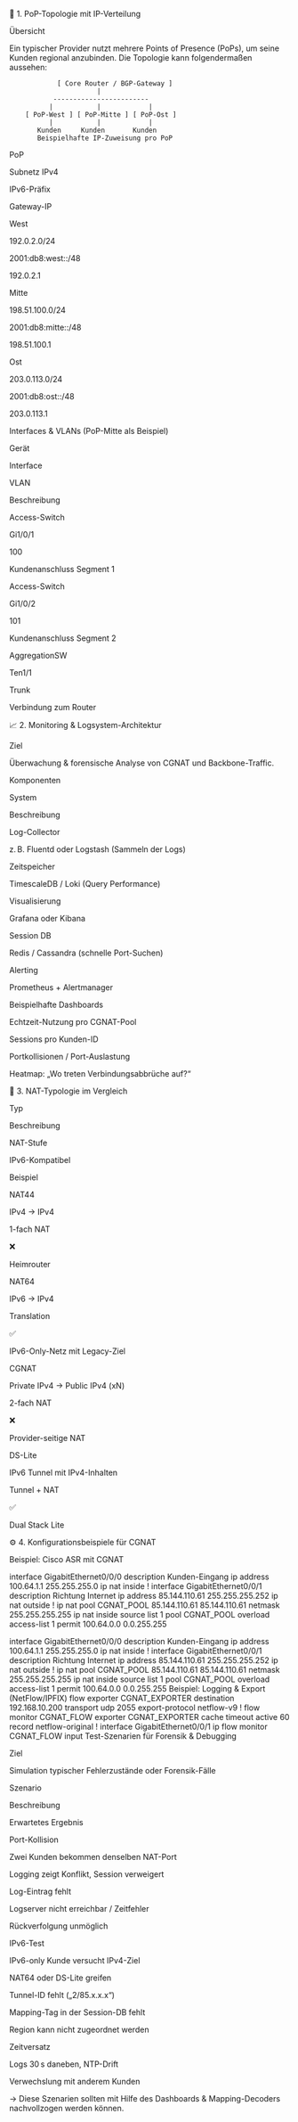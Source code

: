 📡 1. PoP-Topologie mit IP-Verteilung

Übersicht

Ein typischer Provider nutzt mehrere Points of Presence (PoPs), um seine Kunden regional anzubinden. Die Topologie kann folgendermaßen aussehen:

                [ Core Router / BGP-Gateway ]
                          |
               ------------------------
              |           |            |
        [ PoP-West ] [ PoP-Mitte ] [ PoP-Ost ]
              |           |            |
           Kunden     Kunden       Kunden
           Beispielhafte IP-Zuweisung pro PoP

PoP

Subnetz IPv4

IPv6-Präfix

Gateway-IP

West

192.0.2.0/24

2001:db8:west::/48

192.0.2.1

Mitte

198.51.100.0/24

2001:db8:mitte::/48

198.51.100.1

Ost

203.0.113.0/24

2001:db8:ost::/48

203.0.113.1

Interfaces & VLANs (PoP-Mitte als Beispiel)

Gerät

Interface

VLAN

Beschreibung

Access-Switch

Gi1/0/1

100

Kundenanschluss Segment 1

Access-Switch

Gi1/0/2

101

Kundenanschluss Segment 2

AggregationSW

Ten1/1

Trunk

Verbindung zum Router

📈 2. Monitoring & Logsystem-Architektur

Ziel

Überwachung & forensische Analyse von CGNAT und Backbone-Traffic.

Komponenten

System

Beschreibung

Log-Collector

z. B. Fluentd oder Logstash (Sammeln der Logs)

Zeitspeicher

TimescaleDB / Loki (Query Performance)

Visualisierung

Grafana oder Kibana

Session DB

Redis / Cassandra (schnelle Port-Suchen)

Alerting

Prometheus + Alertmanager

Beispielhafte Dashboards

Echtzeit-Nutzung pro CGNAT-Pool

Sessions pro Kunden-ID

Portkollisionen / Port-Auslastung

Heatmap: „Wo treten Verbindungsabbrüche auf?“

🔁 3. NAT-Typologie im Vergleich

Typ

Beschreibung

NAT-Stufe

IPv6-Kompatibel

Beispiel

NAT44

IPv4 → IPv4

1-fach NAT

❌

Heimrouter

NAT64

IPv6 → IPv4

Translation

✅

IPv6-Only-Netz mit Legacy-Ziel

CGNAT

Private IPv4 → Public IPv4 (xN)

2-fach NAT

❌

Provider-seitige NAT

DS-Lite

IPv6 Tunnel mit IPv4-Inhalten

Tunnel + NAT

✅

Dual Stack Lite

⚙️ 4. Konfigurationsbeispiele für CGNAT

Beispiel: Cisco ASR mit CGNAT

interface GigabitEthernet0/0/0
 description Kunden-Eingang
 ip address 100.64.1.1 255.255.255.0
 ip nat inside
!
interface GigabitEthernet0/0/1
 description Richtung Internet
 ip address 85.144.110.61 255.255.255.252
 ip nat outside
!
ip nat pool CGNAT_POOL 85.144.110.61 85.144.110.61 netmask 255.255.255.255
ip nat inside source list 1 pool CGNAT_POOL overload
access-list 1 permit 100.64.0.0 0.0.255.255

interface GigabitEthernet0/0/0
 description Kunden-Eingang
 ip address 100.64.1.1 255.255.255.0
 ip nat inside
!
interface GigabitEthernet0/0/1
 description Richtung Internet
 ip address 85.144.110.61 255.255.255.252
 ip nat outside
!
ip nat pool CGNAT_POOL 85.144.110.61 85.144.110.61 netmask 255.255.255.255
ip nat inside source list 1 pool CGNAT_POOL overload
access-list 1 permit 100.64.0.0 0.0.255.255
Beispiel: Logging & Export (NetFlow/IPFIX)
flow exporter CGNAT_EXPORTER
 destination 192.168.10.200
 transport udp 2055
 export-protocol netflow-v9
!
flow monitor CGNAT_FLOW
 exporter CGNAT_EXPORTER
 cache timeout active 60
 record netflow-original
!
interface GigabitEthernet0/0/1
 ip flow monitor CGNAT_FLOW input
 Test-Szenarien für Forensik & Debugging

Ziel

Simulation typischer Fehlerzustände oder Forensik-Fälle

Szenario

Beschreibung

Erwartetes Ergebnis

Port-Kollision

Zwei Kunden bekommen denselben NAT-Port

Logging zeigt Konflikt, Session verweigert

Log-Eintrag fehlt

Logserver nicht erreichbar / Zeitfehler

Rückverfolgung unmöglich

IPv6-Test

IPv6-only Kunde versucht IPv4-Ziel

NAT64 oder DS-Lite greifen

Tunnel-ID fehlt („2/85.x.x.x“)

Mapping-Tag in der Session-DB fehlt

Region kann nicht zugeordnet werden

Zeitversatz

Logs 30 s daneben, NTP-Drift

Verwechslung mit anderem Kunden

→ Diese Szenarien sollten mit Hilfe des Dashboards & Mapping-Decoders nachvollzogen werden können.